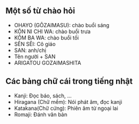 ## Một số từ chào hỏi
* OHAYO (GÔZAIMASU): chào buổi sáng
* KÔN NI CHI WA: chào buổi trưa
* KÔM BA WA: chào buổi tối
* SÊN SÊI: Cô giáo 
* SAN: anh/chị
* Tên người + SAN
* ARIGATOU GOZAIMASHITA

## Các bảng chữ cái trong tiếng nhật
* Kanji: Đọc báo, sách, ...
* Hiragana (Chữ mềm): Nói phát âm, đọc kanji
* Katakana(Chữ cứng): Phiên âm từ ngoại lai
* Romaji: Đánh văn bản